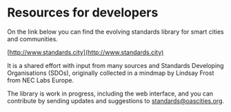 # Resources for developers

On the link below you can find the evolving standards library for smart cities and communities.

[http://www.standards.city](http://www.standards.city)

It is a shared effort with input from many sources and Standards Developing Organisations \(SDOs\), originally collected in a mindmap by Lindsay Frost from NEC Labs Europe.

The library is work in progress, including the web interface, and you can contribute by sending updates and suggestions to [standards@oascities.org](mailto:standards@oascities.org).

